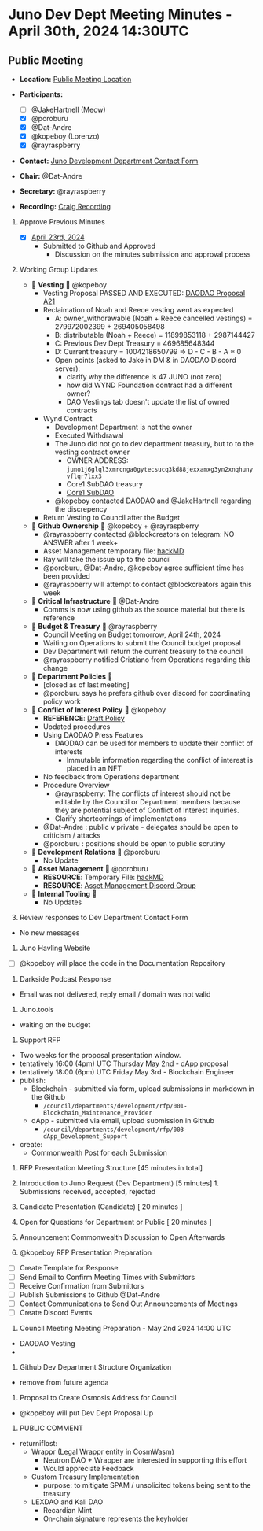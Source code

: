 # Juno Dev Dept Meeting Minutes - April 30th, 2024 14:30UTC
## Public Meeting

- **Location:** [Public Meeting Location](https://discord.com/channels/816256689078403103/1195704025664978966)
- **Participants:**
  - [ ] @JakeHartnell (Meow)
  - [x] @poroburu
  - [x] @Dat-Andre
  - [x] @kopeboy (Lorenzo)
  - [x] @rayraspberry

- **Contact:** [Juno Development Department Contact Form](https://forms.gle/rzCphth2rTPjKzum9)
- **Chair:** @Dat-Andre
- **Secretary:** @rayraspberry

- **Recording:** [Craig Recording](https://craig.horse/rec/M68BHHeeT2XJ?key=aeXyWQ)

1. Approve Previous Minutes
    - [x] [April 23rd, 2024](./20240409-Meeting-Internal-Minutes.md)
      - Submitted to Github and Approved
        - Discussion on the minutes submission and approval process
    
2. Working Group Updates
    - 🤝 **Vesting** 🤝 @kopeboy
      - Vesting Proposal PASSED AND EXECUTED: [DAODAO Proposal A21](https://daodao.zone/dao/juno1gyjl26rnqqyk6cuh6nqtvx8t885jgqagusvpqpvtgaygcjg2wjdqz0rzle/proposals/A21)
      - Reclaimation of Noah and Reece vesting went as expected
        - A: owner_withdrawable (Noah + Reece cancelled vestings) = 279972002399 + 269405058498
        - B: distributable (Noah + Reece) = 11899853118 + 2987144427
        - C: Previous Dev Dept Treasury = 469685648344
        - D: Current treasury = 1004218650799
          => D - C - B - A ≈ 0
        - Open points (asked to Jake in DM & in DAODAO Discord server): 
          - clarify why the difference is 47 JUNO (not zero)
          - how did WYND Foundation contract had a different owner?
          - DAO Vestings tab doesn't update the list of owned contracts
      - Wynd Contract
        - Development Department is not the owner
        - Executed Withdrawal
        - The Juno did not go to dev department treasury, but to to the vesting contract owner
          - OWNER ADDRESS: `juno1j6glql3xmrcnga0gytecsucq3kd88jexxamxg3yn2xnqhunyvflqr7lxx3`
          - Core1 SubDAO treasury
          - [Core1 SubDAO](https://daodao.zone/dao/juno1j6glql3xmrcnga0gytecsucq3kd88jexxamxg3yn2xnqhunyvflqr7lxx3/proposals)
        - @kopeboy contacted DAODAO and @JakeHartnell regarding the discrepency
      - Return Vesting to Council after the Budget
    - 🤝 **Github Ownership** 🤝 @kopeboy + @rayraspberry
       - @rayraspberry contacted @blockcreators on telegram: NO ANSWER after 1 week+
       - Asset Management temporary file: [hackMD](https://hackmd.io/xaRvq0BgT3yJ6cUhnhg6zg)
       - Ray will take the issue up to the council
       - @poroburu, @Dat-Andre, @kopeboy agree sufficient time has been provided
       - @rayraspberry will attempt to contact @blockcreators again this week
    - 🤝 **Critical Infrastructure** 🤝 @Dat-Andre
      - Comms is now using github as the source material but there is reference
    - 🤝 **Budget & Treasury** 🤝 @rayraspberry
      - Council Meeting on Budget tomorrow, April 24th, 2024
      - Waiting on Operations to submit the Council budget proposal
      - Dev Department will return the current treasury to the council
      - @rayraspberry notified Cristiano from Operations regarding this change
    - 🤝 **Department Policies** 🤝
      - [closed as of last meeting]
      - @poroburu says he prefers github over discord for coordinating policy work
    - 🤝 **Conflict of Interest Policy** 🤝 @kopeboy
      - **REFERENCE**: [Draft Policy](https://github.com/CosmosContracts/council/pull/17)
      - Updated procedures
      - Using DAODAO Press Features
        - DAODAO can be used for members to update their conflict of interests
          - Immutable information regarding the conflict of interest is placed in an NFT
      - No feedback from Operations department
      - Procedure Overview
        - @rayraspberry: The conflicts of interest should not be editable by the Council or Department members because they are potential subject of Conflict of Interest inquiries. 
        - Clarify shortcomings of implementations
      - @Dat-Andre : public v private - delegates should be open to criticism / attacks
      - @poroburu : positions should be open to public scrutiny
    - 🤝 **Development Relations** 🤝 @poroburu
      - No Update
    - 🤝 **Asset Management** 🤝 @poroburu
      - **RESOURCE**: Temporary File: [hackMD](https://hackmd.io/xaRvq0BgT3yJ6cUhnhg6zg)
      - **RESOURCE**: [Asset Management Discord Group](https://discord.com/channels/816256689078403103/1218394733705953411)
    - 🤝 **Internal Tooling** 🤝
      - No Updates

1. Review responses to Dev Department Contact Form
 - No new messages

1. Juno Havling Website
  - [ ] @kopeboy will place the code in the Documentation Repository

1. Darkside Podcast Response
  - Email was not delivered, reply email / domain was not valid

1. Juno.tools
  - waiting on the budget 

1. Support RFP
  - Two weeks for the proposal presentation window.
  - tentatively 16:00 (4pm) UTC Thursday May 2nd - dApp proposal
  - tentatively 18:00 (6pm) UTC Friday May 3rd - Blockchain Engineer
  - publish: 
    - Blockchain - submitted via form, upload submissions in markdown in the Github
      - `/council/departments/development/rfp/001-Blockchain_Maintenance_Provider`
    - dApp - submitted via email, upload submission in Github 
      - `/council/departments/development/rfp/003-dApp_Development_Support`
  - create:
    - Commonwealth Post for each Submission

1. RFP Presentation Meeting Structure [45 minutes in total]
  1. Introduction to Juno Request (Dev Department) [5 minutes]
    1. Submissions received, accepted, rejected
  2. Candidate Presentation (Candidate) [ 20 minutes ]
  3. Open for Questions for Department or Public [ 20 minutes ]
  4. Announcement Commonwealth Discussion to Open Afterwards

1. @kopeboy RFP Presentation Preparation
  - [ ] Create Template for Response
  - [ ] Send Email to Confirm Meeting Times with Submittors
  - [ ] Receive Confirmation from Submittors
  - [ ] Publish Submissions to Github @Dat-Andre
  - [ ] Contact Communications to Send Out Announcements of Meetings
  - [ ] Create Discord Events

1. Council Meeting Meeting Preparation - May 2nd 2024 14:00 UTC
  - DAODAO Vesting
  - 

1. Github Dev Department Structure Organization
  - remove from future agenda

1. Proposal to Create Osmosis Address for Council
  - @kopeboy will put Dev Dept Proposal Up

1. PUBLIC COMMENT
  - returniflost: 
    - Wrappr (Legal Wrappr entity in CosmWasm)
      - Neutron DAO + Wrapper are interested in supporting this effort
      - Would appreciate Feedback
    - Custom Treasury Implementation
      - purpose: to mitigate SPAM / unsolicited tokens being sent to the treasury
    - LEXDAO and Kali DAO
      - Recardian Mint
      - On-chain signature represents the keyholder
